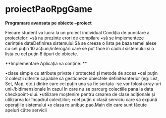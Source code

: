 # proiectPaoRpgGame

**Programare avansata pe obiecte –proiect**

Fiecare student va lucra la un proiect individual Condiția de punctare a proiectelor:
•să nu prezinte erori de compilare
•să se implementeze cerințele dateDefinirea sistemului
Să se creeze o lista pe baza temei alese cu cel puțin 10 acțiuni/interogări care se pot face în cadrul sistemului și o lista cu cel puțin 8 tipuri de obiecte.

**Implementare Aplicația va conține: **

•clase simple cu atribute private / protected și metode de acces 
•cel puțin 2 colecții diferite capabile să gestioneze obiectele definiteanterior (eg: List, Set, Map, etc.) dintre care cel puțin una sa fie sortata –se vor folosi array-uri uni-/bidimensionale în cazul în care nu se parcurg colectiile pana la data checkpoint-ului.
•utilizare moștenire pentru crearea de clase adiționale și utilizarea lor încadrul colecțiilor;
•cel puțin o clasă serviciu care sa expună operațiile sistemului
•o clasa ro.unibuc.pao.Main din care sunt făcute apeluri către servicii
